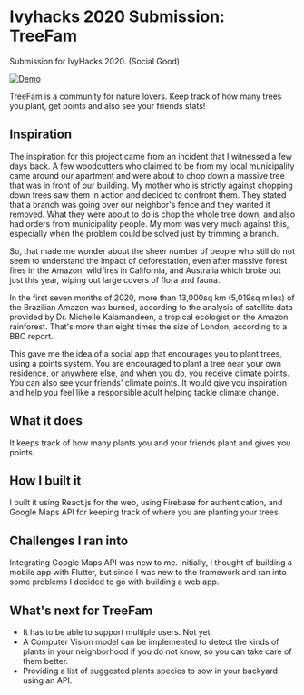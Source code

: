 # Ivyhacks 2020 Submission: TreeFam

Submission for IvyHacks 2020. (Social Good)

[![Demo](https://img.youtube.com/vi/3aQ-GjwDVVk/0.jpg)](https://www.youtube.com/watch?v=3aQ-GjwDVVk)

TreeFam is a community for nature lovers. Keep track of how many trees you plant, get points and also see your friends stats!

## Inspiration

The inspiration for this project came from an incident that I witnessed a few days back. A few woodcutters who claimed to be from my local municipality came around our apartment and were about to chop down a massive tree that was in front of our building. My mother who is strictly against chopping down trees saw them in action and decided to confront them. They stated that a branch was going over our neighbor's fence and they wanted it removed. What they were about to do is chop the whole tree down, and also had orders from municipality people. My mom was very much against this, especially when the problem could be solved just by trimming a branch. 

So, that made me wonder about the sheer number of people who still do not seem to understand the impact of deforestation, even after massive forest fires in the Amazon, wildfires in California, and Australia which broke out just this year, wiping out large covers of flora and fauna.   

In the first seven months of 2020, more than 13,000sq km (5,019sq miles) of the Brazilian Amazon was burned, according to the analysis of satellite data provided by Dr. Michelle Kalamandeen, a tropical ecologist on the Amazon rainforest. That's more than eight times the size of London, according to a BBC report.

This gave me the idea of a social app that encourages you to plant trees, using a points system. You are encouraged to plant a tree near your own residence, or anywhere else, and when you do, you receive climate points. You can also see your friends' climate points. It would give you inspiration and help you feel like a responsible adult helping tackle climate change. 

## What it does

It keeps track of how many plants you and your friends plant and gives you points.

## How I built it

I built it using React.js for the web, using Firebase for authentication, and Google Maps API for keeping track of where you are planting your trees.

## Challenges I ran into

Integrating Google Maps API was new to me. Initially, I thought of building a mobile app with Flutter, but since I was new to the framework and ran into some problems I decided to go with building a web app.

## What's next for TreeFam

- It has to be able to support multiple users. Not yet.
- A Computer Vision model can be implemented to detect the kinds of plants in your neighborhood if you do not know, so you can take care of them better.
- Providing a list of suggested plants species to sow in your backyard using an API.
